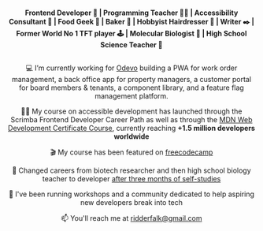 <div align="center">

#### Frontend Developer 👾 | Programming Teacher 🧑‍🏫 | Accessibility Consultant 🦾 | Food Geek 🌮 | Baker 🥯 | Hobbyist Hairdresser 💈 | Writer ✒️ | Former World No 1 TFT player 🕹️ | Molecular Biologist 🧬 | High School Science Teacher 🌱

##

💻 I’m currently working for [Odevo](https://odevo.com/) building a PWA for work order management, a back office app for property managers, a customer portal for board members & tenants, a component library, and a feature flag management platform.

🧑‍🏫 My course on accessible development has launched through the Scrimba Frontend Developer Career Path as well as through the [MDN Web Development Certificate Course](https://developer.mozilla.org/en-US/curriculum/core/accessibility/), currently reaching **+1.5 million developers worldwide**

🎬 My course has been featured on [freecodecamp](https://youtu.be/e2nkq3h1P68?si=UW_NQr-N8YwV_9tm)

🚀 Changed careers from biotech researcher and then high school biology teacher to developer [after three months of self-studies](https://podcast.scrimba.com/46)

💜 I've been running workshops and a community dedicated to help aspiring new developers break into tech

📫 You'll reach me at ridderfalk@gmail.com
